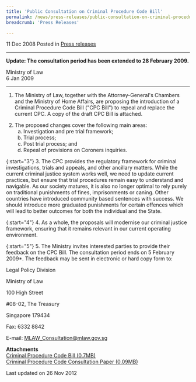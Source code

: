 ```yaml
---
title: 'Public Consultation on Criminal Procedure Code Bill'
permalink: /news/press-releases/public-consultation-on-criminal-procedure-code-bill
breadcrumb: 'Press Releases'

---
```



11 Dec 2008 Posted in [Press releases](/news/press-releases)

---
**Update: The consultation period has been extended to 28 February 2009.**

Ministry of Law  
6 Jan 2009   

---

1. The Ministry of Law, together with the Attorney-General's Chambers and the Ministry of Home Affairs, are proposing the introduction of a Criminal Procedure Code Bill ("CPC Bill") to repeal and replace the current CPC. A copy of the draft CPC Bill is attached.

<ol start="2">
<li>The proposed changes cover the following main areas:

<ol style="list-style-type: lower-alpha">

<li> Investigation and pre trial framework; </li>
<li>Trial process; </li>
<li> Post trial process; and </li>
<li> Repeal of provisions on Coroners inquiries. </li>


</ol>

</li>
</ol>


{:start="3"}
3. The CPC provides the regulatory framework for criminal investigations, trials and appeals, and other ancillary matters. While the current criminal justice system works well, we need to update current practices, but ensure that trial procedures remain easy to understand and navigable. As our society matures, it is also no longer optimal to rely purely on traditional punishments of fines, imprisonments or caning. Other countries have introduced community based sentences with success. We should introduce more graduated punishments for certain offences which will lead to better outcomes for both the individual and the State.

 
{:start="4"}
4. As a whole, the proposals will modernise our criminal justice framework, ensuring that it remains relevant in our current operating environment.

 
{:start="5"}
5. The Ministry invites interested parties to provide their feedback on the CPC Bill. The consultation period ends on 5 February 2009*. The feedback may be sent in electronic or hard copy form to:


<p class="address-centered">Legal Policy Division</p>
<p class="address-centered">Ministry of Law</p>
<p class="address-centered">100 High Street</p>
<p class="address-centered">#08-02, The Treasury</p>
<p class="address-centered">Singapore 179434</p>
<p class="address-centered">Fax: 6332 8842</p>
<p class="address-centered">E-mail: <a href="mailto:MLAW_Consultation@mlaw.gov.sg">MLAW_Consultation@mlaw.gov.sg</a></p>

**Attachments**  
[Criminal Procedure Code Bill (0.7MB)](/files/news/press-releases/2008/12/linkclickf8ea.pdf)  
[Criminal Procedure Code Consultation Paper (0.09MB)](/files/news/press-releases/2008/12/linkclick15f8.pdf)

<p class="right-side-updated">Last updated on 26 Nov 2012</p>


